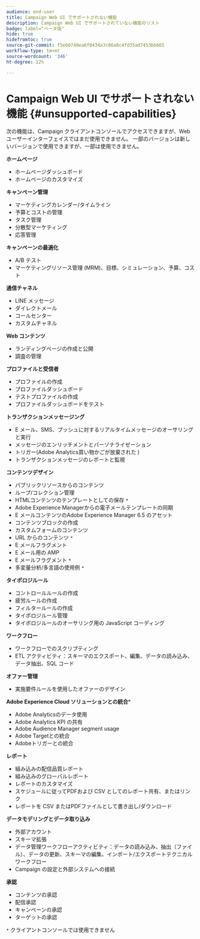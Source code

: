 ```yaml
---
audience: end-user
title: Campaign Web UI でサポートされない機能
description: Campaign Web UI でサポートされていない機能のリスト
badge: label="ベータ版"
hide: true
hidefromtoc: true
source-git-commit: f5e60740ea6f0434a3c06a8c4fd35ad7453bb665
workflow-type: tm+mt
source-wordcount: '346'
ht-degree: 12%

---
```



# Campaign Web UI でサポートされない機能 {#unsupported-capabilities}

次の機能は、Campaign クライアントコンソールでアクセスできますが、Web ユーザーインターフェイスではまだ使用できません。 一部のバージョンは新しいバージョンで使用できますが、一部は使用できません。

**ホームページ**

* ホームページダッシュボード
* ホームページのカスタマイズ


**キャンペーン管理**

* マーケティングカレンダー/タイムライン
* 予算とコストの管理
* タスク管理
* 分散型マーケティング
* 応答管理

**キャンペーンの最適化**

* A/B テスト
* マーケティングリソース管理 (MRM)、目標、シミュレーション、予算、コスト

**通信チャネル**

* LINE メッセージ
* ダイレクトメール
* コールセンター
* カスタムチャネル

**Web コンテンツ**

* ランディングページの作成と公開
* 調査の管理

**プロファイルと受信者**

* プロファイルの作成
* プロファイルダッシュボード
* テストプロファイルの作成
* プロファイルダッシュボードをテスト

**トランザクションメッセージング**

* E メール、SMS、プッシュに対するリアルタイムメッセージのオーサリングと実行
* メッセージのエンリッチメントとパーソナライゼーション
* トリガー(Adobe Analytics買い物かごが放棄された )
* トランザクションメッセージのレポートと監視

**コンテンツデザイン**

* パブリックリソースからのコンテンツ
* ループ/コレクション管理
* HTMLコンテンツのテンプレートとしての保存 `*`
* Adobe Experience Managerからの電子メールテンプレートの同期
* E メールコンテンツのAdobe Experience Manager 6.5 のアセット
* コンテンツブロックの作成
* カスタムフォームのコンテンツ
* URL からのコンテンツ `*`
* E メールフラグメント
* E メール用の AMP
* E メールフラグメント `*`
* 多変量分析/多言語の使用例 `*`

**タイポロジルール**

* コントロールルールの作成
* 疲労ルールの作成
* フィルタールールの作成
* タイポロジルール管理
* タイポロジルールのオーサリング用の JavaScript コーディング

**ワークフロー**

* ワークフローでのスクリプティング
* ETL アクティビティ：スキーマのエクスポート、編集、データの読み込み、データ抽出、SQL コード

**オファー管理**

* 実施要件ルールを使用したオファーのデザイン

**Adobe Experience Cloud ソリューションとの統合***

* Adobe Analyticsのデータ使用
* Adobe Analytics KPI の共有
* Adobe Audience Manager segment usage
* Adobe Targetとの統合
* Adobeトリガーとの統合

**レポート**

* 組み込みの配信品質レポート
* 組み込みのグローバルレポート
* レポートのカスタマイズ
* スケジュールに従ってPDFおよび CSV としてのレポート共有、またはリンク
* レポートを CSV またはPDFファイルとして書き出し/ダウンロード

**データモデリングとデータ取り込み**

* 外部アカウント
* スキーマ拡張
* データ管理ワークフローアクティビティ：データの読み込み、抽出（ファイル）、データの更新、スキーマの編集、インポート/エクスポートテクニカルワークフロー
* Campaign の設定と外部システムへの接続

**承認**

* コンテンツの承認
* 配信承認
* キャンペーンの承認
* ターゲットの承認


`*` クライアントコンソールでは使用できません
